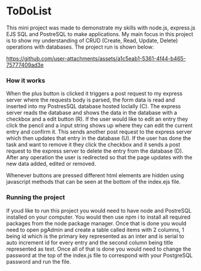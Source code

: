 # ToDoList
<p>This mini project was made to demonstrate my skills with node.js, express.js EJS SQL and PostreSQL to make applications. My main focus in this project is to show my understanding of CRUD (Create, Read, Update, Delete) operations with databases. The project run is shown below:</p>

https://github.com/user-attachments/assets/a1c5eab1-5361-4f44-b465-75777409ad3e

<h3>How it works</h3>

<p>When the plus button is clicked it triggers a post request to my express server where the requests body is parsed, the form data is read and inserted into my PostresSQL database hosted loclally (C). The express server reads the database and shows the data in the database with a checkbox and a edit button (R). If the user would like to edit an entry they click the pencil and a input string shows up where they can edit the current entry and confirm it. This sends another post request to the express server which then updates that entry in the database (U). If the user has done the task and want to remove it they click the checkbox and it sends a post request to the express server to delete the entry from the database (D). After any operation the user is redirected so that the page updates with the new data added, edited or removed.

Whenever buttons are pressed different html elements are hidden using javascript methods that can be seen at the bottom of the index.ejs file.</p>

<h3>Running the project</h3>

<p>If youd like to run this project you would need to have node and PostreSQL installed on your computer. You would then use npm i to install all required packages from the node package manager. Once that is done you would need to open pgAdmin and create a table called items with 2 columns, 1 being id which is the primary key represented as an inter and is serial to auto increment id for every entry and the second column being title represented as text. Once all of that is done you would need to change the password at the top of the index.js file to correspond with your PostgreSQL password and run the file. </p>


